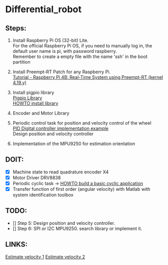 # Differential_robot

## Steps:

1. Install Raspberry Pi OS (32-bit) Lite. \
For the official Raspberry Pi OS, if you need to manually log in, the default user name is pi, with password raspberry. \
Remember to create a empty file with the name 'ssh' in the boot partition

2. Install Preempt-RT Patch for any Raspberry Pi.  
[Tutorial - Raspberry Pi 4B: Real-Time System using Preempt-RT (kernel 4.19.y)](https://lemariva.com/blog/2019/09/raspberry-pi-4b-preempt-rt-kernel-419y-performance-test)

3. Install pigpio library \
[Pigpio Library](http://abyz.me.uk/rpi/pigpio/index.html) \
[HOWTO install library](http://abyz.me.uk/rpi/pigpio/download.html)

4. Encoder and Motor Library

5. Periodic control task for position and velocity control of the wheel \
[PID Digital controller implementation example](https://www.picuino.com/es/arduprog/control-pid-digital.html) \
Design position and velocity controller

6. Implementation of the MPU9250 for estimation orientation

## DOIT:
 - [x] Machine state to read quadrature encoder X4 
 - [x] Motor Driver DRV8838
 - [x] Periodic cyclic task -> [HOWTO build a basic cyclic application](https://wiki.linuxfoundation.org/realtime/documentation/howto/applications/cyclic)
 - [x] Transfer function of first order (angular velocity) with Matlab with system identification toolbox 
 
## TODO:
 - [] Step 5: Design position and velocity controller.
 - [] Step 6: SPI or I2C MPU9250. search library or implement it.
 
## LINKS:
[Estimate velocity 1](https://www.embeddedrelated.com/showarticle/158.php)
[Estimate velocity 2](https://www.motioncontroltips.com/how-are-encoders-used-for-speed-measurement/)
 


